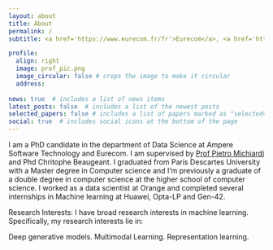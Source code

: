 ```yaml
---
layout: about
title: About
permalink: /
subtitle: <a href='https://www.eurecom.fr/fr'>Eurecom</a>, <a href='https://www.ampere.cars/'> Ampere Software Technology </a> Sophia-Antipolis, France.

profile:
  align: right
  image: prof_pic.png
  image_circular: false # crops the image to make it circular
  address: 
   
news: true  # includes a list of news items
latest_posts: false  # includes a list of the newest posts
selected_papers: false # includes a list of papers marked as "selected={true}"
social: true  # includes social icons at the bottom of the page
---
```

I am a PhD candidate in the department of Data Science at Ampere Software Technology and Eurecom. I am supervised by <a href='https://www.eurecom.fr/~michiard/'>Prof Pietro Michiardi</a> and Phd Chritophe Beaugeant. I graduated from Paris Descartes University with a Master degree in Computer science and I’m previously a graduate of a double degree in computer science at the higher school of computer science. I worked as a data
scientist at Orange and completed several internships in Machine learning at Huawei, Opta-LP and Gen-42.

Research Interests: I have broad research interests in machine learning. Specifically, my research interests lie in:

Deep generative models.
Multimodal Learning.
Representation learning.
